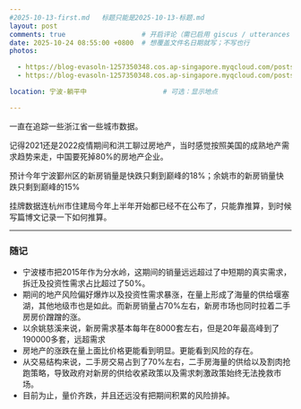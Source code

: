 ```yaml
---
#2025-10-13-first.md   标题只能是2025-10-13-标题.md
layout: post
comments: true                   # 开启评论（需已启用 giscus / utterances / waline）
date: 2025-10-24 08:55:00 +0800  # 想覆盖文件名日期就写；不写也行
photos:

  - https://blog-evasoln-1257350348.cos.ap-singapore.myqcloud.com/posts/20251019-1.png
  - https://blog-evasoln-1257350348.cos.ap-singapore.myqcloud.com/posts/20251019-4.png

location: 宁波-躺平中                   # 可选：显示地点

---
```

一直在追踪一些浙江省一些城市数据。

记得2021还是2022疫情期间和洪工聊过房地产，当时感觉按照美国的成熟地产需求趋势来走，中国要死掉80%的房地产企业。

预计今年宁波鄞州区的新房销量是快跌只剩到巅峰的18%；余姚市的新房销量快跌只剩到巅峰的15%

挂牌数据连杭州市住建局今年上半年开始都已经不在公布了，只能靠推算，到时候写篇博文记录一下如何推算。

---

### 随记
- 宁波楼市把2015年作为分水岭，这期间的销量远远超过了中短期的真实需求，拆迁及投资性需求占比超过了50%。
- 期间的地产风险偏好爆炸以及投资性需求暴涨，在量上形成了海量的供给堰塞湖，其他地级市也是如此。而新房销量占70%左右，新房市场也同时拉着二手房房价蹭蹭的涨。
- 以余姚慈溪来说，新房需求基本每年在8000套左右，但是20年最高峰到了190000多套，远超需求
- 房地产的涨跌在量上面比价格更能看到明显。更能看到风险的存在。
- 从交易结构来说，二手房交易占到了70%左右，二手房海量的供给以及割肉抢跑策略，导致政府对新房的供给收紧政策以及需求刺激政策始终无法挽救市场。
- 目前为止，量价齐跌，并且还远没有把期间积累的风险排掉。
